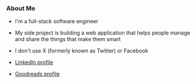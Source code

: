 ### About Me
* I'm a full-stack software engineer

* My side project is building a web application that helps people manage and share the things that make them smart

* I don't use X (formerly known as Twitter) or Facebook

* [LinkedIn profile](https://www.linkedin.com/in/tomcarroll/)

* [Goodreads profile](https://www.goodreads.com/user/show/27193946-tom-carroll)
